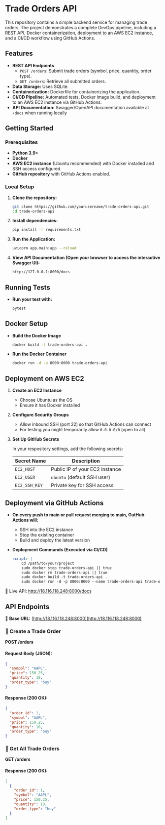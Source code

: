 # Trade Orders API

This repository contains a simple backend service for managing trade orders. The project demonstrates a complete DevOps pipeline, including a REST API, Docker containerization, deployment to an AWS EC2 instance, and a CI/CD workflow using GitHub Actions.

## Features

- **REST API Endpoints**
  - `POST /orders`: Submit trade orders (symbol, price, quantity, order type).
  - `GET /orders`: Retrieve all submitted orders.
- **Data Storage:** Uses SQLite.
- **Containerization:** Dockerfile for containerizing the application.
- **CI/CD Pipeline:** Automated tests, Docker image build, and deployment to an AWS EC2 instance via GitHub Actions.
- **API Documentation:** Swagger/OpenAPI documentation available at `/docs` when running locally

## Getting Started

### Prerequisites

- **Python 3.9+**
- **Docker**
- **AWS EC2 instance** (Ubuntu recommended) with Docker installed and SSH access configured.
- **GitHub repository** with GitHub Actions enabled.

### Local Setup

1. **Clone the repository:**

    ```bash
    git clone https://github.com/yourusername/trade-orders-api.git
    cd trade-orders-api

2. **Install dependencies:**

   ```bash
   pip install -r requirements.txt

3. **Run the Application:**

    ```bash
    uvicorn app.main:app --reload

4. **View API Documentation (Open your browser to access the interactive Swagger UI):**

    ```bash
    http://127.0.0.1:8000/docs 

## Running Tests

* **Run your test with:**
    
    ```bash
    pytest

## Docker Setup

* **Build the Docker Image**
    
    ```bash
    docker build -t trade-orders-api .

* **Run the Docker Container**
    
    ```bash
    docker run -d -p 8000:8000 trade-orders-api

## Deployment on AWS EC2

1. **Create an EC2 Instance**
    - Choose Ubuntu as the OS
    - Ensure it has Docker installed

2. **Configure Security Groups**
    - Allow inbound SSH (port 22) so that GitHub Actions can connect
    - For testing you might temporarily allow `0.0.0.0/0` (open to all)

3. **Set Up GitHub Secrets**

    In your respository settings, add the following secrets:

    | Secret Name  | Description                        |
    |-------------|------------------------------------|
    | `EC2_HOST`  | Public IP of your EC2 instance    |
    | `EC2_USER`  | `ubuntu` (default SSH user)       |
    | `EC2_SSH_KEY` | Private key for SSH access      |

## Deployment via GitHub Actions

* **On every push to main or pull request merging to main, GutHub Actions will:**
    - SSH into the EC2 instance
    - Stop the existing container
    - Build and deploy the latest version

* **Deployment Commands (Executed via CI/CD)**
    
    ```yaml
    script: |
        cd /path/to/your/project
        sudo docker stop trade-orders-api || true
        sudo docker rm trade-orders-api || true
        sudo docker build -t trade-orders-api .
        sudo docker run -d -p 8000:8000 --name trade-orders-api trade-orders-api

📌 Live API: http://18.116.118.248:8000/docs

## API Endpoints

📌 **Base URL:** [http://18.116.118.248:8000](http://18.116.118.248:8000)

### 📌 Create a Trade Order
**POST /orders**

#### **Request Body (JSON):**
```json
{
  "symbol": "AAPL",
  "price": 150.25,
  "quantity": 10,
  "order_type": "buy"
}
```

#### **Response (200 OK):** 
```json
{
  "order_id": 1,
  "symbol": "AAPL",
  "price": 150.25,
  "quantity": 10,
  "order_type": "buy"
}
```

### 📌 Get All Trade Orders
**GET /orders**

#### **Response (200 OK):**
```json
[
  {
    "order_id": 1,
    "symbol": "AAPL",
    "price": 150.25,
    "quantity": 10,
    "order_type": "buy"
  }
]
